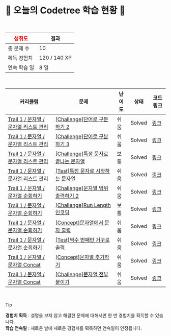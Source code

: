 # 🌲 오늘의 Codetree 학습 현황 🌲

<br />

| <span style="color:red;display:block;text-align:center;"> **성취도**</span> | 결과 |
|---|---|
| 총 문제 수 | 10 |
| 획득 경험치 | 120 / 140 XP |
| 연속 학습 일 | 8 일 |

<br />

|커리큘럼|문제|난이도|상태|코드 링크|
|---|---|---|---|---|
|[Trail 1 / 문자열 / 문자열 리스트 관리](https://https://en.codetree.ai/trail-info/novice-low/)|[[Challenge]단어로 구분하기 2](https://https://en.codetree.ai/trails/complete/curated-cards/challenge-separate-words-with-words-2/)|쉬움|Solved|[링크](https://github.com/eightroutes/CODE-TREE/blob/main/250110/%EB%8B%A8%EC%96%B4%EB%A1%9C%20%EA%B5%AC%EB%B6%84%ED%95%98%EA%B8%B0%202/separate-words-with-words-2.py)|
|[Trail 1 / 문자열 / 문자열 리스트 관리](https://https://en.codetree.ai/trail-info/novice-low/)|[[Challenge]단어로 구분하기 3](https://https://en.codetree.ai/trails/complete/curated-cards/challenge-separate-words-with-words-3/)|쉬움|Solved|[링크](https://github.com/eightroutes/CODE-TREE/blob/main/250110/%EB%8B%A8%EC%96%B4%EB%A1%9C%20%EA%B5%AC%EB%B6%84%ED%95%98%EA%B8%B0%203/separate-words-with-words-3.py)|
|[Trail 1 / 문자열 / 문자열 리스트 관리](https://https://en.codetree.ai/trail-info/novice-low/)|[[Challenge]특정 문자로 끝나는 문자열](https://https://en.codetree.ai/trails/complete/curated-cards/challenge-string-ending-with-specific-character/)|보통|Solved|[링크](https://github.com/eightroutes/CODE-TREE/blob/main/250110/%ED%8A%B9%EC%A0%95%20%EB%AC%B8%EC%9E%90%EB%A1%9C%20%EB%81%9D%EB%82%98%EB%8A%94%20%EB%AC%B8%EC%9E%90%EC%97%B4/string-ending-with-specific-character.py)|
|[Trail 1 / 문자열 / 문자열 리스트 관리](https://https://en.codetree.ai/trail-info/novice-low/)|[[Test]특정 문자로 시작하는 문자열](https://https://en.codetree.ai/trails/complete/curated-cards/test-strings-that-start-with-a-specific-character/)|쉬움|Solved|[링크](https://github.com/eightroutes/CODE-TREE/blob/main/250110/%ED%8A%B9%EC%A0%95%20%EB%AC%B8%EC%9E%90%EB%A1%9C%20%EC%8B%9C%EC%9E%91%ED%95%98%EB%8A%94%20%EB%AC%B8%EC%9E%90%EC%97%B4/strings-that-start-with-a-specific-character.py)|
|[Trail 1 / 문자열 / 문자열 순회하기](https://https://en.codetree.ai/trail-info/novice-low/)|[[Challenge]문자열 범위 출력하기 2](https://https://en.codetree.ai/trails/complete/curated-cards/challenge-print-string-in-range-2/)|쉬움|Solved|[링크](https://github.com/eightroutes/CODE-TREE/blob/main/250110/%EB%AC%B8%EC%9E%90%EC%97%B4%20%EB%B2%94%EC%9C%84%20%EC%B6%9C%EB%A0%A5%ED%95%98%EA%B8%B0%202/print-string-in-range-2.py)|
|[Trail 1 / 문자열 / 문자열 순회하기](https://https://en.codetree.ai/trail-info/novice-low/)|[[Challenge]Run Length 인코딩](https://https://en.codetree.ai/trails/complete/curated-cards/challenge-run-length-encoding/)|보통|Solved|[링크](https://github.com/eightroutes/CODE-TREE/blob/main/250110/Run%20Length%20%EC%9D%B8%EC%BD%94%EB%94%A9/run-length-encoding.py)|
|[Trail 1 / 문자열 / 문자열 순회하기](https://https://en.codetree.ai/trail-info/novice-low/)|[[Concept]문자열에서 문자 출력](https://https://en.codetree.ai/trails/complete/curated-cards/intro-print-chars-from-word/)|쉬움|Solved|[링크](https://github.com/eightroutes/CODE-TREE/blob/main/250110/%EB%AC%B8%EC%9E%90%EC%97%B4%EC%97%90%EC%84%9C%20%EB%AC%B8%EC%9E%90%20%EC%B6%9C%EB%A0%A5/print-chars-from-word.py)|
|[Trail 1 / 문자열 / 문자열 순회하기](https://https://en.codetree.ai/trail-info/novice-low/)|[[Test]짝수 번째만 거꾸로 출력](https://https://en.codetree.ai/trails/complete/curated-cards/test-print-only-even-numbers-backwards/)|쉬움|Solved|[링크](https://github.com/eightroutes/CODE-TREE/blob/main/250110/%EC%A7%9D%EC%88%98%20%EB%B2%88%EC%A7%B8%EB%A7%8C%20%EA%B1%B0%EA%BE%B8%EB%A1%9C%20%EC%B6%9C%EB%A0%A5/print-only-even-numbers-backwards.py)|
|[Trail 1 / 문자열 / 문자열 Concat](https://https://en.codetree.ai/trail-info/novice-low/)|[[Concept]문자열 추가하기](https://https://en.codetree.ai/trails/complete/curated-cards/intro-add-spring/)|쉬움|Solved|[링크](https://github.com/eightroutes/CODE-TREE/blob/main/250110/%EB%AC%B8%EC%9E%90%EC%97%B4%20%EC%B6%94%EA%B0%80%ED%95%98%EA%B8%B0/add-spring.py)|
|[Trail 1 / 문자열 / 문자열 Concat](https://https://en.codetree.ai/trail-info/novice-low/)|[[Challenge]문자열 전부 붙이기](https://https://en.codetree.ai/trails/complete/curated-cards/challenge-paste-all-string/)|쉬움|Solved|[링크](https://github.com/eightroutes/CODE-TREE/blob/main/250110/%EB%AC%B8%EC%9E%90%EC%97%B4%20%EC%A0%84%EB%B6%80%20%EB%B6%99%EC%9D%B4%EA%B8%B0/paste-all-string.py)|


<br />

> [!TIP]
> **경험치 획득** : 설명을 보지 않고 해결한 문제에 대해서만 한 번 경험치를 획득할 수 있습니다.  
> **학습 연속일** : 새로운 날에 새로운 경험치를 획득하면 연속일이 인정됩니다.

